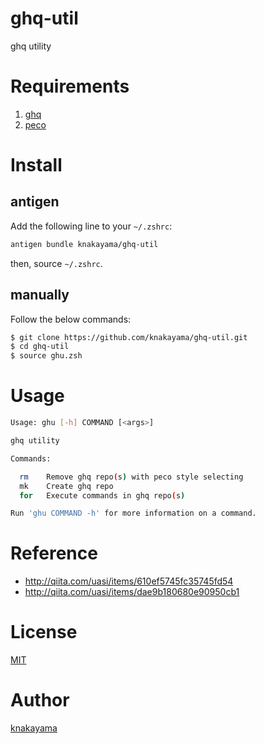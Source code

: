 ghq-util
========

ghq utility

# Requirements

1. [ghq](https://github.com/motemen/ghq)
1. [peco](https://github.com/peco/peco)

# Install

## antigen

Add the following line to your `~/.zshrc`:

```zsh
antigen bundle knakayama/ghq-util
```

then, source `~/.zshrc`.

## manually

Follow the below commands:

```bash
$ git clone https://github.com/knakayama/ghq-util.git
$ cd ghq-util
$ source ghu.zsh
```

# Usage

```bash
Usage: ghu [-h] COMMAND [<args>]

ghq utility

Commands:

  rm    Remove ghq repo(s) with peco style selecting
  mk    Create ghq repo
  for   Execute commands in ghq repo(s)

Run 'ghu COMMAND -h' for more information on a command.
```

# Reference

* http://qiita.com/uasi/items/610ef5745fc35745fd54
* http://qiita.com/uasi/items/dae9b180680e90950cb1

# License

[MIT](https://github.com/knakayama/ghq-utils/blob/master/LICENSE)

# Author

[knakayama](https://github.com/knakayama)
